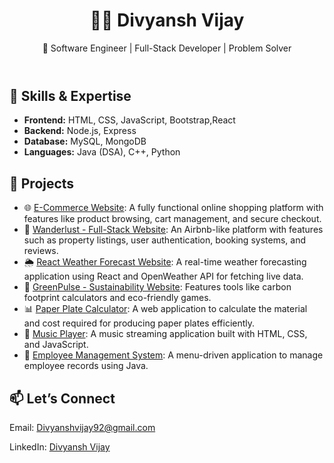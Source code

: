   <header>
    <h1>👨‍💻 Divyansh Vijay</h1>
    <p>🚀 Software Engineer | Full-Stack Developer | Problem Solver</p>
  </header>
  <section>
    <h2>🔧 Skills & Expertise</h2>
    <ul>
      <li><strong>Frontend:</strong> HTML, CSS, JavaScript, Bootstrap,React</li>
      <li><strong>Backend:</strong> Node.js, Express</li>
      <li><strong>Database:</strong> MySQL, MongoDB</li>
      <li><strong>Languages:</strong> Java (DSA), C++, Python</li>
    </ul>
  </section>
  <section>
    <h2>🌟 Projects</h2>
    <ul>
      <li>🌐 <a href="https://github.com/Divyansh2992/Ecommerce" target="_blank">E-Commerce Website</a>: A fully functional online shopping platform with features like product browsing, cart management, and secure checkout.</li>
       <li>🏡 <a href="https://github.com/Divyansh2992/Wanderlust.git" target="_blank">Wanderlust - Full-Stack Website</a>: An Airbnb-like platform with features such as property listings, user authentication, booking systems, and reviews.</li>
       <li>🌦️ <a href="https://github.com/Divyansh2992/WeatherSearchBox.git" target="_blank">React Weather Forecast Website</a>: A real-time weather forecasting application using React and OpenWeather API for fetching live data.</li>
      <li>🌱 <a href="https://divyansh2992.github.io/GreenPulseOK200/about.html" target="_blank">GreenPulse - Sustainability Website</a>: Features tools like carbon footprint calculators and eco-friendly games.</li>
      <li>📊 <a href="https://divyansh2992.github.io/PaperPlate/" target="_blank">Paper Plate Calculator</a>: A web application to calculate the material and cost required for producing paper plates efficiently.</li>
      <li>🎵 <a href="https://github.com/Divyansh2992/WPP-Project" target="_blank">Music Player</a>: A music streaming application built with HTML, CSS, and JavaScript.</li>
      <li>💼 <a href="https://github.com/Divyansh2992/Employee-Management-System" target="_blank">Employee Management System</a>: A menu-driven application to manage employee records using Java.</li>
    </ul>
  </section>
  <footer>
    <h2>📫 Let’s Connect</h2>
    <p>Email: <a href="mailto:Divyanshvijay92@gmail.com">Divyanshvijay92@gmail.com</a></p>
    <p>LinkedIn: <a href="https://www.linkedin.com/in/divyansh-vijay-17187b227/" target="_blank">Divyansh Vijay</a></p>
  </footer>
